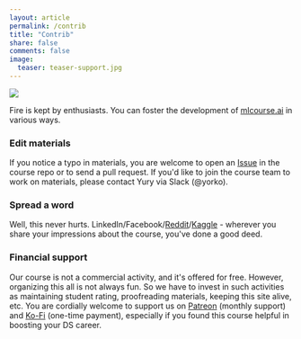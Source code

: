 ```yaml
---
layout: article
permalink: /contrib
title: "Contrib"
share: false
comments: false
image:
  teaser: teaser-support.jpg
---
```


<img src='../images/teaser-support.jpg'>

Fire is kept by enthusiasts. You can foster the development of [mlcourse.ai](https://mlcourse.ai) in various ways. 

### Edit materials
If you notice a typo in materials, you are welcome to open an [Issue](https://github.com/Yorko/mlcourse.ai/issues) in the course repo or to send a pull request. If you'd like to join the course team to work on materials, please contact Yury via Slack (@yorko). 

### Spread a word
Well, this never hurts. LinkedIn/Facebook/[Reddit](https://www.reddit.com/r/MachineLearning/comments/9elgl1/n_mlcourseai_open_machine_learning_course_by/)/[Kaggle](https://www.kaggle.com/general/68205) - wherever you share your impressions about the course, you've done a good deed. 

### Financial support
Our course is not a commercial activity, and it's offered for free. However, organizing this all is not always fun. So we have to invest in such activities as maintaining student rating, proofreading materials, keeping this site alive, etc. You are cordially welcome to support us on [Patreon](https://www.patreon.com/ods_mlcourse) (monthly support) and [Ko-Fi](https://ko-fi.com/mlcourse_ai) (one-time payment), especially if you found this course helpful in boosting your DS career. 
